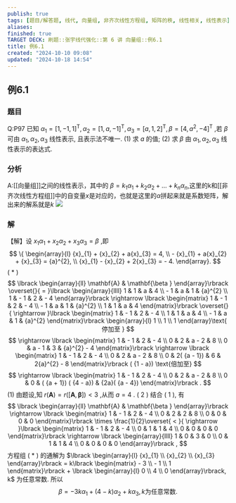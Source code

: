 ```yaml
---
publish: true
tags: [题目/解答题, 线代, 向量组, 非齐次线性方程组, 矩阵的秩, 线性相关, 线性表示]
aliases: 
finished: true
TARGET DECK: 刷题::张宇线代强化::第 6 讲 向量组::例6.1
title: 例6.1
created: "2024-10-10 09:08"
updated: "2024-10-18 14:54"
---
```

## 例6.1
### 题目
Q:P97 已知 ${\alpha }_{1} = {\lbrack 1, - 1,1\rbrack }^{\mathrm{T}},{\alpha }_{2} = {\lbrack 1, a, - 1\rbrack }^{\mathrm{T}},{\alpha }_{3} = {\lbrack a,1,2\rbrack }^{\mathrm{T}},\beta = {\lbrack 4,{a}^{2}, - 4\rbrack }^{\mathrm{T}}$ ,若 $\beta$ 可由 ${\alpha }_{1},{\alpha }_{2},{\alpha }_{3}$ 线性表示, 且表示法不唯一.
(1) 求 $a$ 的值;
(2) 求 $\beta$ 由 ${\alpha }_{1},{\alpha }_{2},{\alpha }_{3}$ 线性表示的表达式.
### 分析
A:[[向量组]]之间的线性表示，其中的 $\beta=k_{1}\alpha_{1}+k_{2}\alpha_{2}+\dots+k_{n}\alpha_{n}$,这里的k和[[非齐次线性方程组]]中的自变量$x$是对应的，也就是这里的$\alpha$拼起来就是系数矩阵，解出来的解系就是$k$
![](https://img.hwenyi.live/202410182246946.webp)
### 解
【解】设 ${x}_{1}{\alpha }_{1} + {x}_{2}{\alpha }_{2} + {x}_{3}{\alpha }_{3} = \beta$ ,即
$$
\{ \begin{array}{l} {x}_{1} + {x}_{2} + a{x}_{3} = 4, \\ - {x}_{1} + a{x}_{2} + {x}_{3} = {a}^{2}, \\ {x}_{1} - {x}_{2} + 2{x}_{3} = - 4. \end{array}.
$$
( * )
$$
\lbrack \begin{array}{ll} \mathbf{A} & \mathbf{\beta } \end{array}\rbrack \overset{}{ = }\lbrack \begin{array}{llll} 1 & 1 & a & 4 \\ - 1 & a & 1 & {a}^{2} \\ 1 & - 1 & 2 & - 4 \end{array}\rbrack \rightarrow \lbrack \begin{matrix} 1 & - 1 & 2 & - 4 \\ - 1 & a & 1 & {a}^{2} \\ 1 & 1 & a & 4 \end{matrix}\rbrack \overset{}{ \rightarrow }\lbrack \begin{matrix} 1 & - 1 & 2 & - 4 \\ 1 & 1 & a & 4 \\ - 1 & a & 1 & {a}^{2} \end{matrix}\rbrack \begin{array}{l} 1 \\ 1 \\ 1 \end{array}\text{ 停加至 }
$$
$$
\rightarrow \lbrack \begin{matrix} 1 & - 1 & 2 & - 4 \\ 0 & 2 & a - 2 & 8 \\ 0 & a - 1 & 3 & {a}^{2} - 4 \end{matrix}\rbrack \rightarrow \lbrack \begin{matrix} 1 & - 1 & 2 & - 4 \\ 0 & 2 & a - 2 & 8 \\ 0 & 2( {a - 1}) & 6 & 2{a}^{2} - 8 \end{matrix}\rbrack ( {1 - a}) \text{倍加至}
$$
$$
\rightarrow \lbrack \begin{matrix} 1 & - 1 & 2 & - 4 \\ 0 & 2 & a - 2 & 8 \\ 0 & 0 & ( {a + 1}) ( {4 - a}) & {2a}( {a - 4}) \end{matrix}\rbrack .
$$
(1) 由题设,知 $r( \mathbf{A}) = r( \lbrack {\mathbf{A},\mathbf{\beta }}\rbrack ) < 3$ ,从而 $a = 4$ .
( 2 ) 结合 ( 1 ), 有
$$
\lbrack \begin{array}{ll} \mathbf{A} & \mathbf{\beta } \end{array}\rbrack \rightarrow \lbrack \begin{matrix} 1 & - 1 & 2 & - 4 \\ 0 & 2 & 2 & 8 \\ 0 & 0 & 0 & 0 \end{matrix}\rbrack \times \frac{1}{2}\overset{ < }{ \rightarrow }\lbrack \begin{matrix} 1 & - 1 & 2 & - 4 \\ 0 & 1 & 1 & 4 \\ 0 & 0 & 0 & 0 \end{matrix}\rbrack \rightarrow \lbrack \begin{array}{llll} 1 & 0 & 3 & 0 \\ 0 & 1 & 1 & 4 \\ 0 & 0 & 0 & 0 \end{array}\rbrack ,
$$
方程组 ( * ) 的通解为 $\lbrack \begin{array}{l} {x}_{1} \\ {x}_{2} \\ {x}_{3} \end{array}\rbrack = k\lbrack \begin{matrix} - 3 \\ - 1 \\ 1 \end{matrix}\rbrack + \lbrack \begin{array}{l} 0 \\ 4 \\ 0 \end{array}\rbrack, k$ 为任意常数. 所以
$$
\beta = - {3k}{\alpha }_{1} + ( {4 - k}) {\alpha }_{2} + k{\alpha }_{3}, k\text{为任意常数.}
$$

